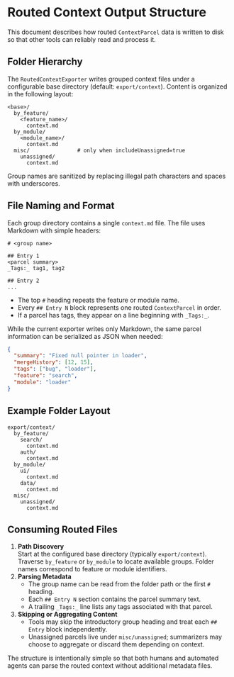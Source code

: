 # Routed Context Output Structure

This document describes how routed `ContextParcel` data is written to disk so that other tools can reliably read and process it.

## Folder Hierarchy

The `RoutedContextExporter` writes grouped context files under a configurable base directory (default: `export/context`). Content is organized in the following layout:

```
<base>/
  by_feature/
    <feature_name>/
      context.md
  by_module/
    <module_name>/
      context.md
  misc/               # only when includeUnassigned=true
    unassigned/
      context.md
```

Group names are sanitized by replacing illegal path characters and spaces with underscores.

## File Naming and Format

Each group directory contains a single `context.md` file. The file uses Markdown with simple headers:

```
# <group name>

## Entry 1
<parcel summary>
_Tags:_ tag1, tag2

## Entry 2
...
```

- The top `#` heading repeats the feature or module name.
- Every `## Entry N` block represents one routed `ContextParcel` in order.
- If a parcel has tags, they appear on a line beginning with `_Tags:_`.

While the current exporter writes only Markdown, the same parcel information can be serialized as JSON when needed:

```json
{
  "summary": "Fixed null pointer in loader",
  "mergeHistory": [12, 15],
  "tags": ["bug", "loader"],
  "feature": "search",
  "module": "loader"
}
```

## Example Folder Layout

```
export/context/
  by_feature/
    search/
      context.md
    auth/
      context.md
  by_module/
    ui/
      context.md
    data/
      context.md
  misc/
    unassigned/
      context.md
```

## Consuming Routed Files

1. **Path Discovery**  
   Start at the configured base directory (typically `export/context`). Traverse `by_feature` or `by_module` to locate available groups. Folder names correspond to feature or module identifiers.
2. **Parsing Metadata**  
   - The group name can be read from the folder path or the first `#` heading.  
   - Each `## Entry N` section contains the parcel summary text.  
   - A trailing `_Tags:_` line lists any tags associated with that parcel.
3. **Skipping or Aggregating Content**
   - Tools may skip the introductory group heading and treat each `## Entry` block independently.  
   - Unassigned parcels live under `misc/unassigned`; summarizers may choose to aggregate or discard them depending on context.

The structure is intentionally simple so that both humans and automated agents can parse the routed context without additional metadata files.
